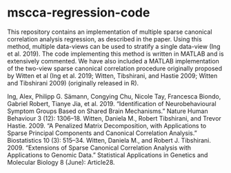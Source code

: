 # mscca-regression-code
This repository contains an implementation of multiple sparse canonical correlation analysis regression, as described in the paper. Using this method, multiple data-views can be used to stratify a single data-view (Ing et al. 2019). 
The code implementing this method is written in MATLAB and is extensively commented. We have also included a MATLAB implementation of the two-view sparse canonical correlation procedure originally proposed by Witten et al
(Ing et al. 2019; Witten, Tibshirani, and Hastie 2009; Witten and Tibshirani 2009) (originally released in R).

Ing, Alex, Philipp G. Sämann, Congying Chu, Nicole Tay, Francesca Biondo, Gabriel Robert, Tianye Jia, et al. 2019. “Identification of Neurobehavioural Symptom Groups Based on Shared Brain Mechanisms.” Nature Human Behaviour 3 (12): 1306–18.
Witten, Daniela M., Robert Tibshirani, and Trevor Hastie. 2009. “A Penalized Matrix Decomposition, with Applications to Sparse Principal Components and Canonical Correlation Analysis.” Biostatistics  10 (3): 515–34.
Witten, Daniela M., and Robert J. Tibshirani. 2009. “Extensions of Sparse Canonical Correlation Analysis with Applications to Genomic Data.” Statistical Applications in Genetics and Molecular Biology 8 (June): Article28.

